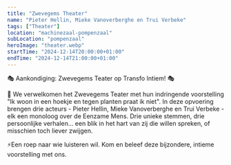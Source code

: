 ```yaml
---
title: "Zwevegems Theater"
name: "Pieter Hellin, Mieke Vanoverberghe en Trui Verbeke"
tags: ["Theater"]
location: "machinezaal-pompenzaal"
subLocation: "pompenzaal"
heroImage: "theater.webp"
startTime: "2024-12-14T20:00:00+01:00"
endTime: "2024-12-14T21:00:00+01:00"
---
```


🎭 Aankondiging: Zwevegems Teater op Transfo Intiem! 🎭

🌱 We verwelkomen het Zwevegems Teater met hun indringende voorstelling "Ik woon in een hoekje en tegen planten praat ik niet". In deze opvoering brengen drie acteurs - Pieter Hellin, Mieke Vanoverberghe en Trui Verbeke - elk een monoloog over de Eenzame Mens. Drie unieke stemmen, drie persoonlijke verhalen... een blik in het hart van zij die willen spreken, of misschien toch liever zwijgen.

⚡️Een roep naar wie luisteren wil. Kom en beleef deze bijzondere, intieme voorstelling met ons.
